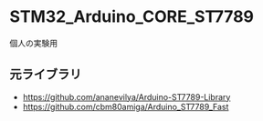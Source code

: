 # STM32_Arduino_CORE_ST7789

個人の実験用

## 元ライブラリ
- https://github.com/ananevilya/Arduino-ST7789-Library
- https://github.com/cbm80amiga/Arduino_ST7789_Fast

